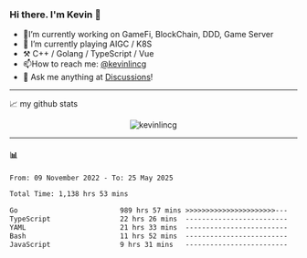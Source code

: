 ### Hi there. I'm Kevin 👋

- 🔭I’m currently working on GameFi, BlockChain, DDD, Game Server
- 🌱 I’m currently playing AIGC / K8S
-   :hammer_and_pick: C++ / Golang / TypeScript / Vue
- 📫How to reach me: [@kevinlincg](https://twitter.com/kevinlincg) 
-   :thought_balloon: Ask me anything at [Discussions](https://github.com/kevinlincg/kevinlincg/issues/new)!

---

📈 my github stats

<p align="center"> <img src="https://github-readme-stats-ouuan.vercel.app/api?username=kevinlincg&theme=dark&show_icons=true&count_private=true" alt="kevinlincg" />

---

#### :bar_chart: 

<!--START_SECTION:waka-->

```txt
From: 09 November 2022 - To: 25 May 2025

Total Time: 1,138 hrs 53 mins

Go                         989 hrs 57 mins >>>>>>>>>>>>>>>>>>>>>>---   86.92 %
TypeScript                 22 hrs 26 mins  -------------------------   01.97 %
YAML                       21 hrs 33 mins  -------------------------   01.89 %
Bash                       11 hrs 52 mins  -------------------------   01.04 %
JavaScript                 9 hrs 31 mins   -------------------------   00.84 %
```

<!--END_SECTION:waka-->

